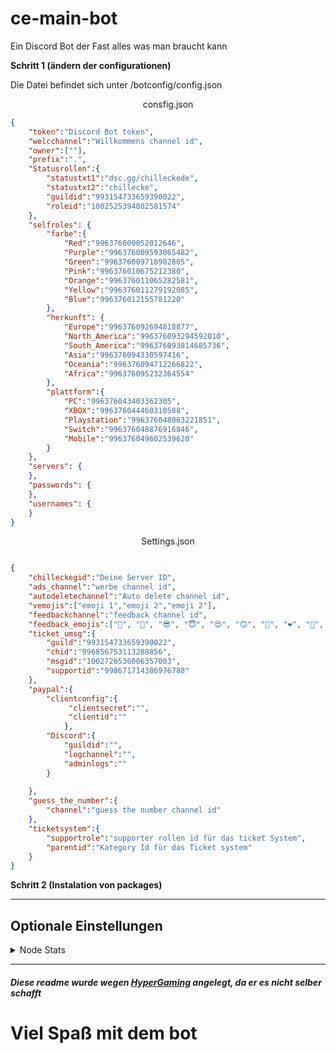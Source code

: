 # ce-main-bot
Ein Discord Bot der Fast alles was man braucht kann

<b>Schritt 1 (ändern der configurationen)</b>

<p>Die Datei befindet sich unter /botconfig/config.json</p>

<p style="text-align:center ;">consfig.json</p>

```json
{
    "token":"Discord Bot token",
    "welcchannel":"Willkommens channel id",
    "owner":[""],
    "prefix":".",
    "Statusrollen":{
        "statustxt1":"dsc.gg/chilleckede",
        "statustxt2":"chillecke",
        "guildid":"993154733659390022",
        "roleid":"1002525394802581574"
    },
    "selfroles": {
        "farbe":{
            "Red":"996376009052012646",
            "Purple":"996376009593065482",
            "Green":"996376009718902805",
            "Pink":"996376010675212380",
            "Orange":"996376011065282581",
            "Yellow":"996376011279192085",
            "Blue":"996376012155781220"
        },
        "herkunft": {
            "Europe":"996376092694818877",
            "North_America":"996376093294592010",
            "South_America":"996376093814685736",
            "Asia":"996376094330597416",
            "Oceania":"996376094712266822",
            "Africa":"996376095232364554"
        },
        "plattform":{
            "PC":"996376043403362305",
            "XBOX":"996376044460310588",
            "Playstation":"996376048063221851",
            "Switch":"996376048876916846",
            "Mobile":"996376049602539620"
        }
    },
    "servers": {
    },
    "passwords": {
    },
    "usernames": {
    }
}
```

<p style="text-align:center ;">Settings.json</p>

```json

{
    "chilleckegid":"Deine Server ID",
    "ads_channel":"werbe channel id",
    "autodeletechannel":"Auto delete channel id",
    "vemojis":["emoji 1","emoji 2","emoji 2"],
    "feedbackchannel":"feedback channel id",
    "feedback_emojis":["🥰", "🤩", "😎", "😇", "😍", "🙃", "💝", "❤️", "👀", "🟢", "✅", "🔥", "🌊", "✨", "💫", "💯", "👑", "💓", "💞", "🙏"],
    "ticket_umsg":{
        "guild":"993154733659390022",
        "chid":"996856753113288856",
        "msgid":"1002726536006357003",
        "supportid":"998671714386976788"
    },
    "paypal":{
        "clientconfig":{
             "clientsecret":"",
             "clientid":""
            },
        "Discord":{
            "guildid":"",
            "logchannel":"",
            "adminlogs":""
        }
       
    },
    "guess_the_number":{
        "channel":"guess the number channel id"
    },
    "ticketsystem":{
        "supportrole":"supporter rollen id für das ticket System",
        "parentid":"Kategory Id für das Ticket system"
    }
}
```

<b>Schritt 2 (Instalation von packages)</b>

<hr>
<h2>Optionale Einstellungen</h2>
<details>
  <summary>Node Stats</summary>
    <h2>Ersetze die js Datei in /moduls/other/import.js durch </h2>
    
    
    `module.exports = client => {require("./autodelete")(client);require("./autoreact")(client);require("./feedback_system")(client);require("./selfrolles")(client);require("./status_rollen")(client);require("./ticket_updatemessage")(client);require("./welcome")(client);require("./guess_the_number")(client);require("../ticketsystem/main")(client);require("../spielersuche/index")(client);require("./nodestats")(client);}`
    
    <h2>Und trage die server in /botconfig/config.json ein</h2>
    
    ```json 
     "servers": {
    "node1":"ipadresse",
    "node2":"ipadresse"
    },
    "passwords": {
    "node1":"serverpasswort",
    "node2":"serverpasswort"
    },
    "usernames": {
    "node1":"username"
    "node2":"username"
    }
    ```
    
</details>
                                    
<hr>
<h5>Diese readme wurde wegen <a href="https://discord.com/users/925802573506674729">HyperGaming</a> angelegt, da er es nicht selber schafft</h5>
<h1>Viel Spaß mit dem bot</h1>
